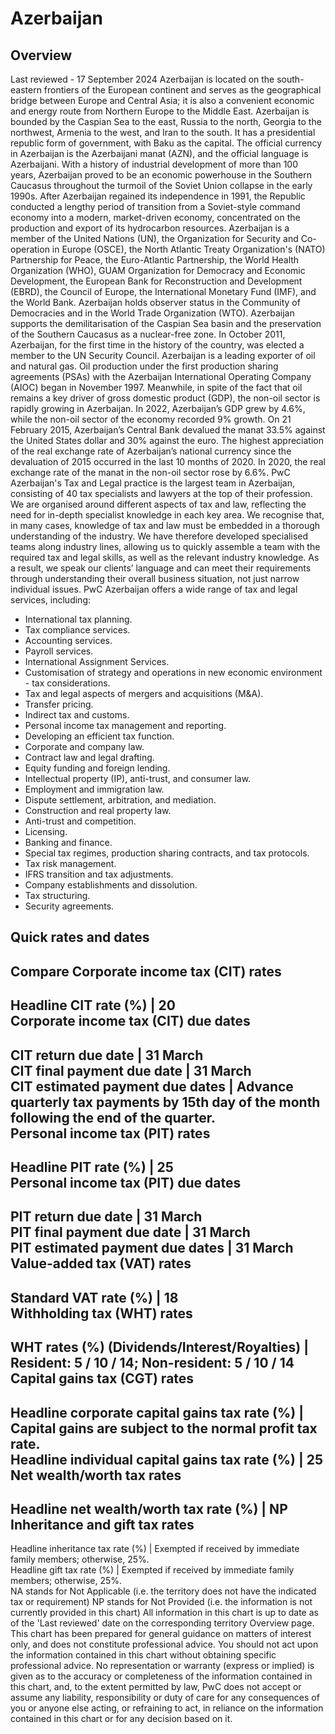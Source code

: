 # Azerbaijan
## Overview
Last reviewed - 17 September 2024
Azerbaijan is located on the south-eastern frontiers of the European continent and serves as the geographical bridge between Europe and Central Asia; it is also a convenient economic and energy route from Northern Europe to the Middle East. Azerbaijan is bounded by the Caspian Sea to the east, Russia to the north, Georgia to the northwest, Armenia to the west, and Iran to the south. It has a presidential republic form of government, with Baku as the capital. The official currency in Azerbaijan is the Azerbaijani manat (AZN), and the official language is Azerbaijani.
With a history of industrial development of more than 100 years, Azerbaijan proved to be an economic powerhouse in the Southern Caucasus throughout the turmoil of the Soviet Union collapse in the early 1990s. After Azerbaijan regained its independence in 1991, the Republic conducted a lengthy period of transition from a Soviet-style command economy into a modern, market-driven economy, concentrated on the production and export of its hydrocarbon resources.
Azerbaijan is a member of the United Nations (UN), the Organization for Security and Co-operation in Europe (OSCE), the North Atlantic Treaty Organization's (NATO) Partnership for Peace, the Euro-Atlantic Partnership, the World Health Organization (WHO), GUAM Organization for Democracy and Economic Development, the European Bank for Reconstruction and Development (EBRD), the Council of Europe, the International Monetary Fund (IMF), and the World Bank. Azerbaijan holds observer status in the Community of Democracies and in the World Trade Organization (WTO). Azerbaijan supports the demilitarisation of the Caspian Sea basin and the preservation of the Southern Caucasus as a nuclear-free zone. In October 2011, Azerbaijan, for the first time in the history of the country, was elected a member to the UN Security Council.
Azerbaijan is a leading exporter of oil and natural gas. Oil production under the first production sharing agreements (PSAs) with the Azerbaijan International Operating Company (AIOC) began in November 1997.
Meanwhile, in spite of the fact that oil remains a key driver of gross domestic product (GDP), the non-oil sector is rapidly growing in Azerbaijan. In 2022, Azerbaijan’s GDP grew by 4.6%, while the non-oil sector of the economy recorded 9% growth.
On 21 February 2015, Azerbaijan’s Central Bank devalued the manat 33.5% against the United States dollar and 30% against the euro. The highest appreciation of the real exchange rate of Azerbaijan’s national currency since the devaluation of 2015 occurred in the last 10 months of 2020. In 2020, the real exchange rate of the manat in the non-oil sector rose by 6.6%. 
PwC Azerbaijan's Tax and Legal practice is the largest team in Azerbaijan, consisting of 40 tax specialists and lawyers at the top of their profession. We are organised around different aspects of tax and law, reflecting the need for in-depth specialist knowledge in each key area. We recognise that, in many cases, knowledge of tax and law must be embedded in a thorough understanding of the industry. We have therefore developed specialised teams along industry lines, allowing us to quickly assemble a team with the required tax and legal skills, as well as the relevant industry knowledge. As a result, we speak our clients’ language and can meet their requirements through understanding their overall business situation, not just narrow individual issues.
PwC Azerbaijan offers a wide range of tax and legal services, including:
  * International tax planning.
  * Tax compliance services.
  * Accounting services.
  * Payroll services.
  * International Assignment Services.
  * Customisation of strategy and operations in new economic environment - tax considerations.
  * Tax and legal aspects of mergers and acquisitions (M&A).
  * Transfer pricing.
  * Indirect tax and customs.
  * Personal income tax management and reporting.
  * Developing an efficient tax function.
  * Corporate and company law.
  * Contract law and legal drafting.
  * Equity funding and foreign lending.
  * Intellectual property (IP), anti-trust, and consumer law.
  * Employment and immigration law.
  * Dispute settlement, arbitration, and mediation.
  * Construction and real property law.
  * Anti-trust and competition.
  * Licensing.
  * Banking and finance.
  * Special tax regimes, production sharing contracts, and tax protocols.
  * Tax risk management.
  * IFRS transition and tax adjustments.
  * Company establishments and dissolution.
  * Tax structuring. 
  * Security agreements.


## Quick rates and dates
Compare
Corporate income tax (CIT) rates   
---  
Headline CIT rate (%) |  20  
Corporate income tax (CIT) due dates   
---  
CIT return due date |  31 March  
CIT final payment due date |  31 March  
CIT estimated payment due dates |  Advance quarterly tax payments by 15th day of the month following the end of the quarter.  
Personal income tax (PIT) rates   
---  
Headline PIT rate (%) |  25  
Personal income tax (PIT) due dates   
---  
PIT return due date |  31 March  
PIT final payment due date |  31 March  
PIT estimated payment due dates |  31 March  
Value-added tax (VAT) rates   
---  
Standard VAT rate (%) |  18  
Withholding tax (WHT) rates   
---  
WHT rates (%) (Dividends/Interest/Royalties) |  Resident: 5 / 10 / 14; Non-resident: 5 / 10 / 14  
Capital gains tax (CGT) rates   
---  
Headline corporate capital gains tax rate (%) |  Capital gains are subject to the normal profit tax rate.  
Headline individual capital gains tax rate (%) |  25  
Net wealth/worth tax rates   
---  
Headline net wealth/worth tax rate (%) |  NP  
Inheritance and gift tax rates   
---  
Headline inheritance tax rate (%) |  Exempted if received by immediate family members; otherwise, 25%.  
Headline gift tax rate (%) |  Exempted if received by immediate family members; otherwise, 25%.  
NA stands for Not Applicable (i.e. the territory does not have the indicated tax or requirement)
NP stands for Not Provided (i.e. the information is not currently provided in this chart) 
All information in this chart is up to date as of the 'Last reviewed' date on the corresponding territory Overview page. This chart has been prepared for general guidance on matters of interest only, and does not constitute professional advice. You should not act upon the information contained in this chart without obtaining specific professional advice. No representation or warranty (express or implied) is given as to the accuracy or completeness of the information contained in this chart, and, to the extent permitted by law, PwC does not accept or assume any liability, responsibility or duty of care for any consequences of you or anyone else acting, or refraining to act, in reliance on the information contained in this chart or for any decision based on it.
